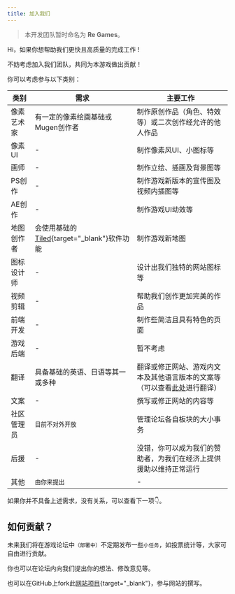 ```yaml
---
title: 加入我们
---
```


> 本开发团队暂时命名为 **Re Games**。

Hi，如果你想帮助我们更快且高质量的完成工作 !

不妨考虑加入我们团队，共同为本游戏做出贡献！

你可以考虑参与以下类别：

| 类别        | 需求 | 主要工作 |
| ---------- | --- | ------ |
| 像素艺术家   | 有一定的像素绘画基础或Mugen创作者 | 制作原创作品（角色、特效等）或二次创作经允许的他人作品 |
| 像素UI      | - | 制作像素风UI、小图标等 |
| 画师        | - | 制作立绘、插画及背景图等 |
| PS创作      | - | 制作游戏新版本的宣传图及视频内插图等 |
| AE创作      | - | 制作游戏UI动效等 |
| 地图创作者   | 会使用基础的[Tiled](https://www.mapeditor.org){target="_blank"}软件功能 | 制作游戏新地图 |
| 图标设计师   | - | 设计出我们独特的网站图标等 |
| 视频剪辑    | - | 帮助我们创作更加完美的作品 |
| 前端开发    | - | 制作些简洁且具有特色的页面 |
| 游戏后端    | - | 暂不考虑 |
| 翻译        | 具备基础的英语、日语等其一或多种 | 翻译或修正网站、游戏内文本及其他语言版本的文案等（可以查看[此处](https://zh.crowdin.com/project/nsv2)进行翻译） |  |
| 文案        | - | 撰写或修正网站的内容等 |
| 社区管理员   | `目前不对外开放` | 管理论坛各自板块的大小事务 |
| 后援        | - | 没错，你可以成为我们的赞助者，为我们在经济上提供援助以维持正常运行 |
| 其他        | `由你来提出` | - |

如果你并不具备上述需求，没有关系，可以查看下一项👇。

## 如何贡献？

未来我们将在游戏论坛中`（部署中）`不定期发布一些`小任务`，如投票统计等，大家可自由进行贡献。

你也可以在论坛内向我们提出你的想法、修改意见等。

也可以在GitHub上fork此[网站项目](https://github.com/real-re/nsv2-website){target="_blank"}，参与网站的撰写。
